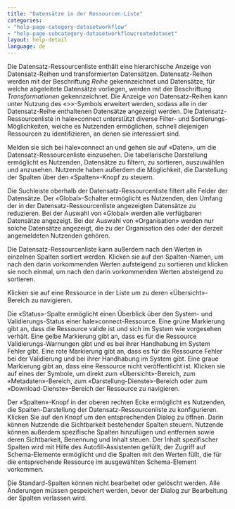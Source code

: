 ```yaml
---
title: "Datensätze in der Ressourcen-Liste"
categories:
- "help-page-category-datasetworkflow"
- "help-page-subcategory-datasetworkflowcreatedataset"
layout: help-detail
language: de
---
```


Die Datensatz-Ressourcenliste enthält eine hierarchische Anzeige von Datensatz-Reihen und transformierten Datensätzen. Datensatz-Reihen werden mit der Beschriftung *Reihe* gekennzeichnet und Datensätze, für welche abgeleitete Datensätze vorliegen, werden mit der Beschriftung *Transformationen* gekennzeichnet. Die Anzeige von Datensatz-Reihen kann unter Nutzung des &laquo;>&raquo;-Symbols erweitert werden, sodass alle in der Datensatz-Reihe enthaltenen Datensätze angezeigt werden. Die Datensatz-Ressourcenliste in hale»connect unterstützt diverse Filter- und Sortierungs-Möglichkeiten, welche es Nutzenden ermöglichen, schnell diejenigen Ressourcen zu identifizieren, an denen sie interessiert sind. 

Melden sie sich bei hale»connect an und gehen sie auf &laquo;Daten&raquo;, um die Datensatz-Ressourcenliste einzusehen. Die tabellarische Darstellung ermöglicht es Nutzenden, Datensätze zu filtern, zu sortieren, auszuwählen und anzusehen. Nutzende haben außerdem die Möglichkeit, die Darstellung der Spalten über den &laquo;Spalten&raquo;-Knopf zu steuern.

Die Suchleiste oberhalb der Datensatz-Ressourcenliste filtert alle Felder der Datensätze. Der &laquo;Global&raquo;-Schalter ermöglicht es Nutzenden, den Umfang der in der Datensatz-Ressourcenliste angezeigten Datensätze zu reduzieren. Bei der Auswahl von &laquo;Global&raquo; werden alle verfügbaren Datensätze angezeigt. Bei der Auswahl von &laquo;Organisation&raquo; werden nur solche Datensätze angezeigt, die zu der Organisation des oder der derzeit angemeldeten Nutzenden gehören.

Die Datensatz-Ressourcenliste kann außerdem nach den Werten in einzelnen Spalten sortiert werden. Klicken sie auf den Spalten-Namen, um nach den darin vorkommenden Werten aufsteigend zu sortieren und klicken sie noch einmal, um nach den darin vorkommenden Werten absteigend zu sortieren.

Klicken sie auf eine Ressource in der Liste um zu deren &laquo;Übersicht&raquo;-Bereich zu navigieren.

Die &laquo;Status&raquo;-Spalte ermöglicht einen Überblick über den System- und Validierungs-Status einer hale»connect-Ressource. Eine grüne Markierung gibt an, dass die Ressource valide ist und sich im System wie vorgesehen verhält. Eine gelbe Markierung gibt an, dass es für die Ressource Validierungs-Warnungen gibt und es bei ihrer Handhabung im System Fehler gibt. Eine rote Markierung gibt an, dass es für die Ressource Fehler bei der Validierung und bei ihrer Handhabung im System gibt. Eine graue Markierung gibt an, dass eine Ressource nicht veröffentlicht ist. Klicken sie auf eines der Symbole, um direkt zum &laquo;Übersicht&raquo;-Bereich, zum &laquo;Metadaten&raquo;-Bereich, zum &laquo;Darstellung-Dienste&raquo;-Bereich oder zum &laquo;Download-Dienste&raquo;-Bereich der Ressource zu navigieren.

Der &laquo;Spalten&raquo;-Knopf in der oberen rechten Ecke ermöglicht es Nutzenden, die Spalten-Darstellung der Datensatz-Ressourcenliste zu konfigurieren. Klicken Sie auf den Knopf um den entsprechenden Dialog zu öffnen. Darin können Nutzende die Sichtbarkeit bestehender Spalten steuern. Nutzende können außerdem spezifische Spalten hinzufügen und entfernen sowie deren Sichtbarkeit, Benennung und Inhalt steuen. Der Inhalt spezifischer Spalten wird mit Hilfe des Autofill-Assistenten gefüllt, der Zugriff auf Schema-Elemente ermöglicht und die Spalten mit den Werten füllt, die für die entsprechende Ressource im ausgewählten Schema-Element vorkommen.

Die Standard-Spalten können nicht bearbeitet oder gelöscht werden. Alle Änderungen müssen gespeichert werden, bevor der Dialog zur Bearbeitung der Spalten verlassen wird.
